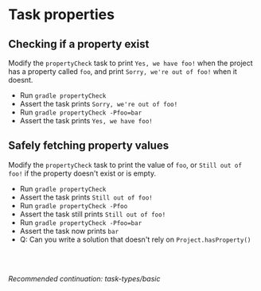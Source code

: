# Task properties

## Checking if a property exist

Modify the `propertyCheck` task to print `Yes, we have foo!` when the project has a property called `foo`, and print `Sorry, we're out of foo!` when it doesnt.

- Run `gradle propertyCheck`
- Assert the task prints `Sorry, we're out of foo!`
- Run `gradle propertyCheck -Pfoo=bar`
- Assert the task prints `Yes, we have foo!`

## Safely fetching property values

Modify the `propertyCheck` task to print the value of `foo`, or `Still out of foo!` if the property doesn't exist or is empty.

 - Run `gradle propertyCheck`
 - Assert the task prints `Still out of foo!`
 - Run `gradle propertyCheck -Pfoo`
 - Assert the task still prints `Still out of foo!`
 - Run `gradle propertyCheck -Pfoo=bar`
 - Assert the task now prints `bar`
 - Q: Can you write a solution that doesn't rely on `Project.hasProperty()`
 
<br>
<br>

_Recommended continuation: *task-types/basic*_